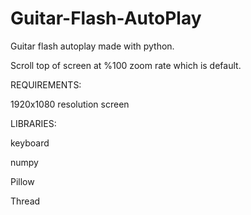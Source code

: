 # Guitar-Flash-AutoPlay
Guitar flash autoplay made with python.


Scroll top of screen at %100 zoom rate which is default.

REQUIREMENTS:

1920x1080 resolution screen

LIBRARIES:

keyboard

numpy

Pillow

Thread

    
